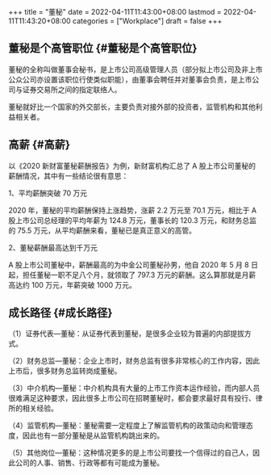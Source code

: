 +++
title = "董秘"
date = 2022-04-11T11:43:00+08:00
lastmod = 2022-04-11T11:43:20+08:00
categories = ["Workplace"]
draft = false
+++

## 董秘是个高管职位 {#董秘是个高管职位}

董秘的全称叫做董事会秘书，是上市公司高级管理人员（部分拟上市公司及非上市公众公司亦设置该职位行使类似职能），由董事会聘任并对董事会负责，是上市公司与证券交易所之间的指定联络人。

董秘就好比一个国家的外交部长，主要负责对接外部的投资者，监管机构和其他利益相关者。


## 高薪 {#高薪}

以《2020 新财富董秘薪酬报告》为例，新财富机构汇总了 A 股上市公司董秘的薪酬情况，其中有一些结论很有意思：

1、平均薪酬突破 70 万元

2020 年，董秘的平均薪酬保持上涨趋势，涨薪 2.2 万元至 70.1 万元，相比于 A 股上市公司总经理的平均年薪为 124.8 万元，董事长的 120.3 万元，和财务总监的 75.5 万元，从平均薪酬来看，董秘已是真正意义的高管。

2、董秘薪酬最高达到千万元

A 股上市公司董秘中，薪酬最高的为中金公司董秘孙男，他自 2020 年 5 月 8 日起，担任董秘一职不足八个月，就领取了 797.3 万元的薪酬。这么算那就是月薪高达约 100 万元，年薪突破 1000 万元。


## 成长路径 {#成长路径}

（1）证券代表—董秘：从证券代表到董秘，是很多企业较为普遍的内部提拔方式。

（2）财务总监—董秘：企业上市时，财务总监有很多非常核心的工作内容，因此上市后，很多财务总监转岗成董秘。

（3）中介机构—董秘：中介机构具有大量的上市工作资本运作经验，而内部人员很难满足这种要求，因此很多上市公司在招聘董秘时，都会要求最好具有投行、律所的相关经验。

（4）监管机构—董秘：董秘需要一定程度上了解监管机构的政策动向和管理态度，因此也有一部分董秘是从监管机构跳出来的。

（5）其他岗位—董秘：这种情况更多的是上市公司要找一个信得过的自己人，因此公司的人事、销售、行政等都有可能成为董秘。